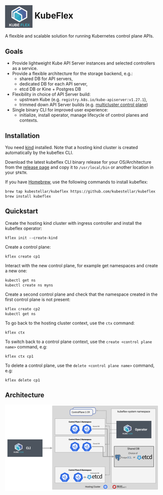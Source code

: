 # <img alt="Logo" width="90px" src="./docs/images/kubeflex-logo.png" style="vertical-align: middle;" />  KubeFlex

A flexible and scalable solution for running Kubernetes control plane APIs.

## Goals

- Provide lightweight Kube API Server instances and selected controllers as a service.
- Provide a flexible architecture for the storage backend, e.g.:
    - shared DB for API servers,
    - dedicated DB for each API server,
    - etcd DB or Kine + Postgres DB
- Flexibility in choice of API Server build:
    - upstream Kube (e.g. `registry.k8s.io/kube-apiserver:v1.27.1`),    
    - trimmed down API Server builds (e.g. [multicluster control plane](https://github.com/open-cluster-management-io/multicluster-controlplane))
- Single binary CLI for improved user experience:
    - initialize, install operator, manage lifecycle of control planes and contexts.

## Installation

You need [kind](https://kind.sigs.k8s.io) installed. Note that a hosting kind cluster 
is created automatically by the kubeflex CLI.

Download the latest kubeflex CLI binary release for your OS/Architecture from the 
[release page](https://github.com/kubestellar/kubeflex/releases) and copy it
to `/usr/local/bin` or another location in your `$PATH`.

If you have [Homebrew](https://brew.sh), use the following commands to install kubeflex:

```shell
brew tap kubestellar/kubeflex https://github.com/kubestellar/kubeflex
brew install kubeflex
```

## Quickstart

Create the hosting kind cluster with ingress controller and install 
the kubeflex operator:

```shell
kflex init --create-kind
```

Create a control plane:

```shell 
kflex create cp1
```

Interact with the new control plane, for example get namespaces and create a new one:

```shell
kubectl get ns
kubectl create ns myns
```

Create a second control plane and check that the namespace created in the
first control plane is not present:

```shell
kflex create cp2
kubectl get ns
```

To go back to the hosting cluster context, use the `ctx` command:

```shell
kflex ctx
```

To switch back to a control plane context, use the 
`create <control plane name>` command, e.g:

```shell
kflex ctx cp1
```

To delete a control plane, use the `delete <control plane name>` command, e.g:

```shell
kflex delete cp1
```

## Architecture

![image info](./docs/images/kubeflex-arch.png)